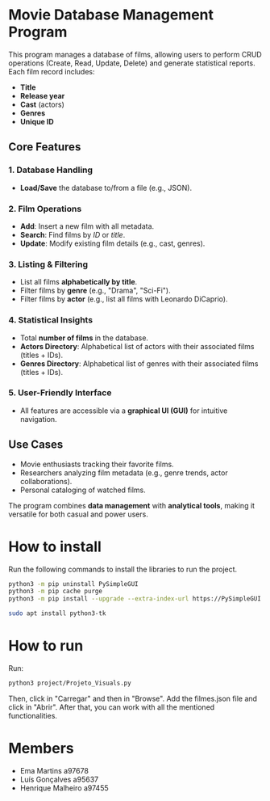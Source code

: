 # Movie Database Management Program  

This program manages a database of films, allowing users to perform CRUD operations (Create, Read, Update, Delete) and generate statistical reports. Each film record includes:  
- **Title**  
- **Release year**  
- **Cast** (actors)  
- **Genres**  
- **Unique ID**  

## Core Features  

### 1. Database Handling  
- **Load/Save** the database to/from a file (e.g., JSON).  

### 2. Film Operations  
- **Add**: Insert a new film with all metadata.  
- **Search**: Find films by *ID* or *title*.  
- **Update**: Modify existing film details (e.g., cast, genres).  

### 3. Listing & Filtering  
- List all films **alphabetically by title**.  
- Filter films by **genre** (e.g., "Drama", "Sci-Fi").  
- Filter films by **actor** (e.g., list all films with Leonardo DiCaprio).  

### 4. Statistical Insights  
- Total **number of films** in the database.  
- **Actors Directory**: Alphabetical list of actors with their associated films (titles + IDs).  
- **Genres Directory**: Alphabetical list of genres with their associated films (titles + IDs).  

### 5. User-Friendly Interface  
- All features are accessible via a **graphical UI (GUI)** for intuitive navigation.  

## Use Cases  
- Movie enthusiasts tracking their favorite films.  
- Researchers analyzing film metadata (e.g., genre trends, actor collaborations).  
- Personal cataloging of watched films.  

The program combines **data management** with **analytical tools**, making it versatile for both casual and power users.  

# How to install

Run the following commands to install the libraries to run the project.

~~~bash
python3 -m pip uninstall PySimpleGUI
python3 -m pip cache purge
python3 -m pip install --upgrade --extra-index-url https://PySimpleGUI.net/install PySimpleGUI
~~~

~~~bash
sudo apt install python3-tk
~~~

# How to run

Run:

~~~bash
python3 project/Projeto_Visuals.py 
~~~

Then, click in "Carregar" and then in "Browse". Add the filmes.json file and click in "Abrir". After that, you can work with all the mentioned functionalities.

# Members
- Ema Martins a97678
- Luís Gonçalves a95637
- Henrique Malheiro a97455



